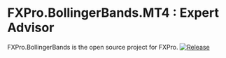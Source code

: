 FXPro.BollingerBands.MT4 : Expert Advisor
============================
FXPro.BollingerBands is the open source project for FXPro.
[![Release](https://img.shields.io/github/release/verysvery/FXPro.BollingerBands.MT4.svg)](https://github.com/verysvery/FXPro.BollingerBands.MT4/releases/latest)
